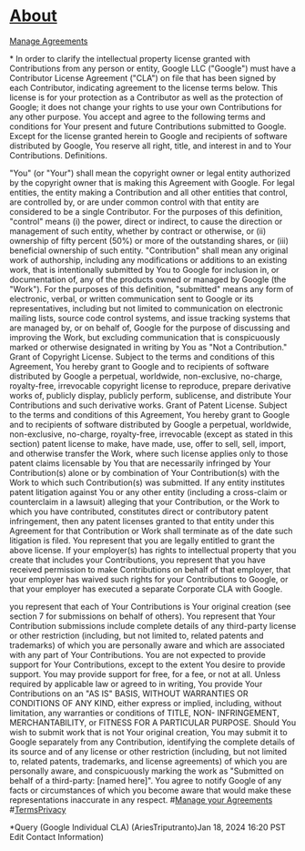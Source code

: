  
# [About](https://cla.developers.google.com/about) 
  [Manage Agreements](https://cla.developers.google.com/clas)

*<Contributor License Agreements
Google Individual Contributor License Agreement>
In order to clarify the intellectual property license granted with Contributions from any person or entity, Google LLC ("Google") must have a Contributor License Agreement ("CLA") on file that has been signed by each Contributor, indicating agreement to the license terms below. This license is for your protection as a Contributor as well as the protection of Google; it does not change your rights to use your own Contributions for any other purpose.
You accept and agree to the following terms and conditions for Your present and future Contributions submitted to Google. Except for the license granted herein to Google and recipients of software distributed by Google, You reserve all right, title, and interest in and to Your Contributions.
Definitions.

"You" (or "Your") shall mean the copyright owner or legal entity authorized by the copyright owner that is making this Agreement with Google. For legal entities, the entity making a Contribution and all other entities that control, are controlled by, or are under common control with that entity are considered to be a single Contributor. For the purposes of this definition, "control" means (i) the power, direct or indirect, to cause the direction or management of such entity, whether by contract or otherwise, or (ii) ownership of fifty percent (50%) or more of the outstanding shares, or (iii) beneficial ownership of such entity.
"Contribution" shall mean any original work of authorship, including any modifications or additions to an existing work, that is intentionally submitted by You to Google for inclusion in, or documentation of, any of the products owned or managed by Google (the "Work"). For the purposes of this definition, "submitted" means any form of electronic, verbal, or written communication sent to Google or its representatives, including but not limited to communication on electronic mailing lists, source code control systems, and issue tracking systems that are managed by, or on behalf of, Google for the purpose of discussing and improving the Work, but excluding communication that is conspicuously marked or otherwise designated in writing by You as "Not a Contribution."
Grant of Copyright License. Subject to the terms and conditions of this Agreement, You hereby grant to Google and to recipients of software distributed by Google a perpetual, worldwide, non-exclusive, no-charge, royalty-free, irrevocable copyright license to reproduce, prepare derivative works of, publicly display, publicly perform, sublicense, and distribute Your Contributions and such derivative works.
Grant of Patent License. Subject to the terms and conditions of this Agreement, You hereby grant to Google and to recipients of software distributed by Google a perpetual, worldwide, non-exclusive, no-charge, royalty-free, irrevocable (except as stated in this section) patent license to make, have made, use, offer to sell, sell, import, and otherwise transfer the Work, where such license applies only to those patent claims licensable by You that are necessarily infringed by Your Contribution(s) alone or by combination of Your Contribution(s) with the Work to which such Contribution(s) was submitted. If any entity institutes patent litigation against You or any other entity (including a cross-claim or counterclaim in a lawsuit) alleging that your Contribution, or the Work to which you have contributed, constitutes direct or contributory patent infringement, then any patent licenses granted to that entity under this Agreement for that Contribution or Work shall terminate as of the date such litigation is filed.
You represent that you are legally entitled to grant the above license. If your employer(s) has rights to intellectual property that you create that includes your Contributions, you represent that you have received permission to make Contributions on behalf of that employer, that your employer has waived such rights for your Contributions to Google, or that your employer has executed a separate Corporate CLA with Google.

you represent that each of Your Contributions is Your original creation (see section 7 for submissions on behalf of others). You represent that Your Contribution submissions include complete details of any third-party license or other restriction (including, but not limited to, related patents and trademarks) of which you are personally aware and which are associated with any part of Your Contributions.
You are not expected to provide support for Your Contributions, except to the extent You desire to provide support. You may provide support for free, for a fee, or not at all. Unless required by applicable law or agreed to in writing, You provide Your Contributions on an "AS IS" BASIS, WITHOUT WARRANTIES OR CONDITIONS OF ANY KIND, either express or implied, including, without limitation, any warranties or conditions of TITLE, NON- INFRINGEMENT, MERCHANTABILITY, or FITNESS FOR A PARTICULAR PURPOSE.
Should You wish to submit work that is not Your original creation, You may submit it to Google separately from any Contribution, identifying the complete details of its source and of any license or other restriction (including, but not limited to, related patents, trademarks, and license agreements) of which you are personally aware, and conspicuously marking the work as "Submitted on behalf of a third-party: [named here]".
You agree to notify Google of any facts or circumstances of which you become aware that would make these representations inaccurate in any respect.
#[Manage your Agreements](https://cla.developers.google.com/clas)
#[Terms](https://developers.google.com/terms/site-terms)[Privacy](https://policies.google.com/privacy?hl=en)

*Query
<Individual Agreements>
<Individual agreements we have on file for you:
Agreement	Name	Date Signed	Manage>
(Google Individual CLA)
(AriesTriputranto)Jan 18, 2024 16:20 PST Edit Contact Information)
